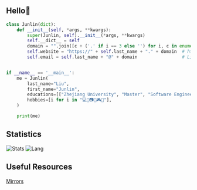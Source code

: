 ## Hello👋

```python
class Junlin(dict):
    def __init__(self, *args, **kwargs):
        super(Junlin, self).__init__(*args, **kwargs)
        self.__dict__ = self
        domain = "".join([c + ('.' if i == 3 else '') for i, c in enumerate(self.first_name)])
        self.website = "https://" + self.last_name + "." + domain  # https://Liu.Junl.in
        self.email = self.last_name + "@" + domain                 # Liu@Junl.in


if __name__ == '__main__':
    me = Junlin(
        last_name="Liu",
        first_name="Junlin",
        educations=[["Zhejiang University", "Master", "Software Engineering"]],
        hobbies=[i for i in "💻🏃📷🏸🎮🤖"],
    )

    print(me)

```

## Statistics
![Stats](https://github-readme-stats.vercel.app/api?username=noclin)
![Lang](https://github-readme-stats.vercel.app/api/top-langs/?username=noclin&hide=ipynb,html&layout=compact)

## Useful Resources

[Mirrors](https://noclin.github.io/CNMirrors/#/)
